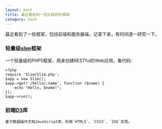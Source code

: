 ```yaml
---
layout: post
title: 最近看到的一些比较好的框架
category: tech
---
```


最近看到了一些框架，包括前端和服务器端，记录下来，有时间逐一研究一下。

### 轻量级[slim]框架
一个轻量级的PHP5框架，用来创建RESTful的Web应用，看代码:

    <?php
    require 'Slim/Slim.php';
    $app = new Slim();
    $app->get('/hello/:name', function ($name) {
        echo "Hello, $name!";
    });
    $app->run();

### 前端[D3]库
    基于数据操作文档JavaScript库，利用`HTML5`、`CSS3`、`SVG`实现。

[slim]: http://www.slimframework.com/
[D3]: http://d3js.org/

